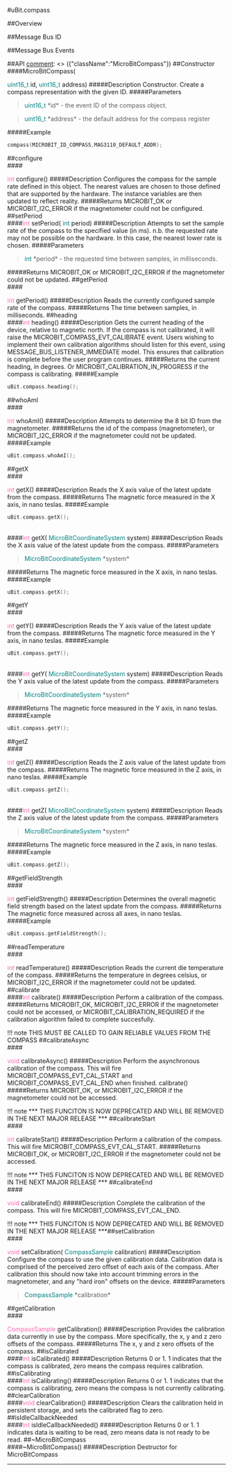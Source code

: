 #uBit.compass

##Overview

##Message Bus ID

##Message Bus Events

##API
[comment]: <> ({"className":"MicroBitCompass"})
##Constructor
<br/>
####MicroBitCompass( <div style='color:#008080; display:inline-block'>uint16_t</div> id,  <div style='color:#008080; display:inline-block'>uint16_t</div> address)
#####Description
Constructor. Create a compass representation with the given ID. 
#####Parameters

>  <div style='color:#008080; display:inline-block'>uint16_t</div> *id* - the event ID of the compass object. 

>  <div style='color:#008080; display:inline-block'>uint16_t</div> *address* - the default address for the compass register
#####Example
```c++
compass(MICROBIT_ID_COMPASS,MAG3110_DEFAULT_ADDR);

```
##configure
<br/>
####<div style='color:#FF69B4; display:inline-block'>int</div> configure()
#####Description
Configures the compass for the sample rate defined in this object. The nearest values are chosen to those defined that are supported by the hardware. The instance variables are then updated to reflect reality. 
#####Returns
MICROBIT_OK or MICROBIT_I2C_ERROR if the magnetometer could not be configured. 
##setPeriod
<br/>
####<div style='color:#FF69B4; display:inline-block'>int</div> setPeriod( <div style='color:#008080; display:inline-block'>int</div> period)
#####Description
Attempts to set the sample rate of the compass to the specified value (in ms). n.b. the requested rate may not be possible on the hardware. In this case, the nearest lower rate is chosen. 
#####Parameters

>  <div style='color:#008080; display:inline-block'>int</div> *period* - the requested time between samples, in milliseconds. 
#####Returns
MICROBIT_OK or MICROBIT_I2C_ERROR if the magnetometer could not be updated. 
##getPeriod
<br/>
####<div style='color:#FF69B4; display:inline-block'>int</div> getPeriod()
#####Description
Reads the currently configured sample rate of the compass. 
#####Returns
The time between samples, in milliseconds. 
##heading
<br/>
####<div style='color:#FF69B4; display:inline-block'>int</div> heading()
#####Description
Gets the current heading of the device, relative to magnetic north. If the compass is not calibrated, it will raise the MICROBIT_COMPASS_EVT_CALIBRATE event. Users wishing to implement their own calibration algorithms should listen for this event, using MESSAGE_BUS_LISTENER_IMMEDIATE model. This ensures that calibration is complete before the user program continues.
#####Returns
the current heading, in degrees. Or MICROBIT_CALIBRATION_IN_PROGRESS if the compass is calibrating.
#####Example
```c++
uBit.compass.heading();

```
##whoAmI
<br/>
####<div style='color:#FF69B4; display:inline-block'>int</div> whoAmI()
#####Description
Attempts to determine the 8 bit ID from the magnetometer. 
#####Returns
the id of the compass (magnetometer), or MICROBIT_I2C_ERROR if the magnetometer could not be updated.
#####Example
```c++
uBit.compass.whoAmI();

```
##getX
<br/>
####<div style='color:#FF69B4; display:inline-block'>int</div> getX()
#####Description
Reads the X axis value of the latest update from the compass. 
#####Returns
The magnetic force measured in the X axis, in nano teslas.
#####Example
```c++
uBit.compass.getX();

```
<br/>
####<div style='color:#FF69B4; display:inline-block'>int</div> getX( <div style='color:#008080; display:inline-block'>MicroBitCoordinateSystem</div> system)
#####Description
Reads the X axis value of the latest update from the compass. 
#####Parameters

>  <div style='color:#008080; display:inline-block'>MicroBitCoordinateSystem</div> *system*
#####Returns
The magnetic force measured in the X axis, in nano teslas.
#####Example
```c++
uBit.compass.getX();

```
##getY
<br/>
####<div style='color:#FF69B4; display:inline-block'>int</div> getY()
#####Description
Reads the Y axis value of the latest update from the compass. 
#####Returns
The magnetic force measured in the Y axis, in nano teslas.
#####Example
```c++
uBit.compass.getY();

```
<br/>
####<div style='color:#FF69B4; display:inline-block'>int</div> getY( <div style='color:#008080; display:inline-block'>MicroBitCoordinateSystem</div> system)
#####Description
Reads the Y axis value of the latest update from the compass. 
#####Parameters

>  <div style='color:#008080; display:inline-block'>MicroBitCoordinateSystem</div> *system*
#####Returns
The magnetic force measured in the Y axis, in nano teslas.
#####Example
```c++
uBit.compass.getY();

```
##getZ
<br/>
####<div style='color:#FF69B4; display:inline-block'>int</div> getZ()
#####Description
Reads the Z axis value of the latest update from the compass. 
#####Returns
The magnetic force measured in the Z axis, in nano teslas.
#####Example
```c++
uBit.compass.getZ();

```
<br/>
####<div style='color:#FF69B4; display:inline-block'>int</div> getZ( <div style='color:#008080; display:inline-block'>MicroBitCoordinateSystem</div> system)
#####Description
Reads the Z axis value of the latest update from the compass. 
#####Parameters

>  <div style='color:#008080; display:inline-block'>MicroBitCoordinateSystem</div> *system*
#####Returns
The magnetic force measured in the Z axis, in nano teslas.
#####Example
```c++
uBit.compass.getZ();

```
##getFieldStrength
<br/>
####<div style='color:#FF69B4; display:inline-block'>int</div> getFieldStrength()
#####Description
Determines the overall magnetic field strength based on the latest update from the compass. 
#####Returns
The magnetic force measured across all axes, in nano teslas.
#####Example
```c++
uBit.compass.getFieldStrength();

```
##readTemperature
<br/>
####<div style='color:#FF69B4; display:inline-block'>int</div> readTemperature()
#####Description
Reads the current die temperature of the compass. 
#####Returns
the temperature in degrees celsius, or MICROBIT_I2C_ERROR if the magnetometer could not be updated. 
##calibrate
<br/>
####<div style='color:#FF69B4; display:inline-block'>int</div> calibrate()
#####Description
Perform a calibration of the compass.
#####Returns
MICROBIT_OK, MICROBIT_I2C_ERROR if the magnetometer could not be accessed, or MICROBIT_CALIBRATION_REQUIRED if the calibration algorithm failed to complete succesfully. 

!!! note
    THIS MUST BE CALLED TO GAIN RELIABLE VALUES FROM THE COMPASS ##calibrateAsync
<br/>
####<div style='color:#FF69B4; display:inline-block'>void</div> calibrateAsync()
#####Description
Perform the asynchronous calibration of the compass. This will fire MICROBIT_COMPASS_EVT_CAL_START and MICROBIT_COMPASS_EVT_CAL_END when finished.  calibrate()
#####Returns
MICROBIT_OK, or MICROBIT_I2C_ERROR if the magnetometer could not be accessed.

!!! note
    *** THIS FUNCITON IS NOW DEPRECATED AND WILL BE REMOVED IN THE NEXT MAJOR RELEASE *** ##calibrateStart
<br/>
####<div style='color:#FF69B4; display:inline-block'>int</div> calibrateStart()
#####Description
Perform a calibration of the compass. This will fire MICROBIT_COMPASS_EVT_CAL_START.
#####Returns
MICROBIT_OK, or MICROBIT_I2C_ERROR if the magnetometer could not be accessed.

!!! note
    *** THIS FUNCITON IS NOW DEPRECATED AND WILL BE REMOVED IN THE NEXT MAJOR RELEASE *** ##calibrateEnd
<br/>
####<div style='color:#FF69B4; display:inline-block'>void</div> calibrateEnd()
#####Description
Complete the calibration of the compass. This will fire MICROBIT_COMPASS_EVT_CAL_END.

!!! note
    *** THIS FUNCITON IS NOW DEPRECATED AND WILL BE REMOVED IN THE NEXT MAJOR RELEASE ***##setCalibration
<br/>
####<div style='color:#FF69B4; display:inline-block'>void</div> setCalibration( <div style='color:#008080; display:inline-block'>CompassSample</div> calibration)
#####Description
Configure the compass to use the given calibration data. Calibration data is comprised of the perceived zero offset of each axis of the compass. After calibration this should now take into account trimming errors in the magnetometer, and any "hard iron" offsets on the device.
#####Parameters

>  <div style='color:#008080; display:inline-block'>CompassSample</div> *calibration*
##getCalibration
<br/>
####<div style='color:#FF69B4; display:inline-block'>CompassSample</div> getCalibration()
#####Description
Provides the calibration data currently in use by the compass. More specifically, the x, y and z zero offsets of the compass.
#####Returns
The x, y and z xero offsets of the compass. 
##isCalibrated
<br/>
####<div style='color:#FF69B4; display:inline-block'>int</div> isCalibrated()
#####Description
Returns 0 or 1. 1 indicates that the compass is calibrated, zero means the compass requires calibration. 
##isCalibrating
<br/>
####<div style='color:#FF69B4; display:inline-block'>int</div> isCalibrating()
#####Description
Returns 0 or 1. 1 indicates that the compass is calibrating, zero means the compass is not currently calibrating. 
##clearCalibration
<br/>
####<div style='color:#FF69B4; display:inline-block'>void</div> clearCalibration()
#####Description
Clears the calibration held in persistent storage, and sets the calibrated flag to zero. 
##isIdleCallbackNeeded
<br/>
####<div style='color:#FF69B4; display:inline-block'>int</div> isIdleCallbackNeeded()
#####Description
Returns 0 or 1. 1 indicates data is waiting to be read, zero means data is not ready to be read. 
##~MicroBitCompass
<br/>
####~MicroBitCompass()
#####Description
Destructor for  MicroBitCompass
____
[comment]: <> ({"end":"MicroBitCompass"})
